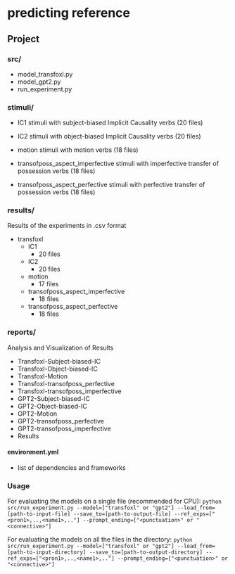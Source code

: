 # predicting reference

## Project

### src/
- model_transfoxl.py
- model_gpt2.py
- run_experiment.py

### stimuli/


- IC1
stimuli with subject-biased Implicit Causality verbs (20 files)

- IC2
stimuli with object-biased Implicit Causality verbs (20 files)

- motion
stimuli with motion verbs (18 files)

- transofposs_aspect_imperfective
stimuli with imperfective transfer of possession verbs (18 files)

- transofposs_aspect_perfective
stimuli with perfective transfer of possession verbs (18 files)



### results/

Results of the experiments in .csv format

- transfoxl
	- IC1
		- 20 files
	- IC2
		- 20 files
	- motion
		- 17 files
	- transofposs_aspect_imperfective
		- 18 files
	- transofposs_aspect_perfective
		- 18 files


### reports/
Analysis and Visualization of Results
- Transfoxl-Subject-biased-IC
- Transfoxl-Object-biased-IC
- Transfoxl-Motion
- Transfoxl-transofposs_perfective
- Transfoxl-transofposs_imperfective
- GPT2-Subject-biased-IC
- GPT2-Object-biased-IC
- GPT2-Motion
- GPT2-transofposs_perfective
- GPT2-transofposs_imperfective
- Results

#### environment.yml
- list of dependencies and frameworks 

### Usage

For evaluating the models on a single file (recommended for CPU):
```python src/run_experiment.py --model=["transfoxl" or "gpt2"] --load_from=[path-to-input-file] --save_to=[path-to-output-file] --ref_exps=["<pron1>,..,<name1>,.."] --prompt_ending=["<punctuation>" or "<connective>"]```


For evaluating the models on all the files in the directory:
```python src/run_experiment.py --model=["transfoxl" or "gpt2"] --load_from=[path-to-input-directory] --save_to=[path-to-output-directory] --ref_exps=["<pron1>,..,<name1>,.."] --prompt_ending=["<punctuation>" or "<connective>"]```


